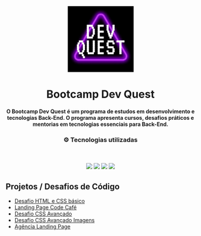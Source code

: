 <div align="center">
<img src="https://github.com/luispaulobrito/Curso-Dev-Quest/blob/main/assets/devquestlogo.jpg" width="175px"> 
</div>
<h1 align="center">Bootcamp Dev Quest</h1>
<h4 align="center">O Bootcamp Dev Quest é um programa de estudos em desenvolvimento e tecnologias Back-End. O programa apresenta cursos, desafios práticos e mentorias em tecnologias essenciais para  Back-End.</h4>

<h3 align="center">
⚙️ Tecnologias utilizadas

<p>&nbsp;</p>
<img src="https://img.shields.io/badge/git-%23F05033.svg?style=for-the-badge&logo=git&logoColor=white"/>
<img src="https://img.shields.io/badge/html5-%23E34F26.svg?style=for-the-badge&logo=html5&logoColor=white"/>
<img src="https://img.shields.io/badge/css3-%231572B6.svg?style=for-the-badge&logo=css3&logoColor=white"/>
<img src="https://img.shields.io/badge/javascript-%23323330.svg?style=for-the-badge&logo=javascript&logoColor=%23F7DF1E">

</h3>

## Projetos / Desafios de Código

- [Desafio HTML e CSS básico](https://github.com/luispaulobrito/Curso-Dev-Quest/tree/main/03%20-%20desafio-html-css-basico)
- [Landing Page Code Café](https://github.com/luispaulobrito/Curso-Dev-Quest/tree/main/06%20-%20landing-page-code-cafe)
- [Desafio CSS Avançado](https://github.com/luispaulobrito/Curso-Dev-Quest/tree/main/09%20-%20desafio-css-avancado)
- [Desafio CSS Avançado Imagens](https://github.com/luispaulobrito/Curso-Dev-Quest/tree/main/10%20-%20desafio-css-avancado-imagens)
- [Agência Landing Page](https://github.com/luispaulobrito/Curso-Dev-Quest/tree/main/16%20-%20landing-page-com-grid)